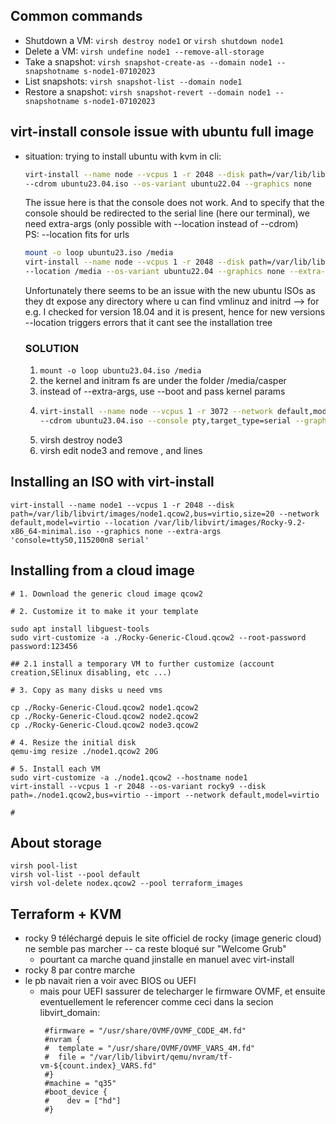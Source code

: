 ## Common commands
* Shutdown a VM: `virsh destroy node1` or `virsh shutdown node1`
* Delete a VM: `virsh undefine node1 --remove-all-storage`
* Take a snapshot: `virsh snapshot-create-as --domain node1 --snapshotname s-node1-07102023`
* List snapshots: `virsh snapshot-list --domain node1`
* Restore a snapshot: `virsh snapshot-revert --domain node1 --snapshotname s-node1-07102023`
  
## virt-install console issue with ubuntu full image
* situation: trying to install ubuntu with kvm in cli:
  ```bash
  virt-install --name node --vcpus 1 -r 2048 --disk path=/var/lib/libvirt/images/node.qcow2,bus=virtio --network default,model=virtio \
  --cdrom ubuntu23.04.iso --os-variant ubuntu22.04 --graphics none
  ```
  The issue here is that the console does not work.
  And to specify that the console should be redirected to the serial line (here our terminal), we need extra-args (only possible with --location instead of --cdrom)  
  PS: --location fits for urls
  ```bash
  mount -o loop ubuntu23.iso /media
  virt-install --name node --vcpus 1 -r 2048 --disk path=/var/lib/libvirt/images/node.qcow2,bus=virtio --network default,model=virtio \
  --location /media --os-variant ubuntu22.04 --graphics none --extra-args 'console=ttyS0,115200n8 serial' --console pty,target_type=serial
  ```
  Unfortunately there seems to be an issue with the new ubuntu ISOs as they dt expose any directory where u can find vmlinuz and initrd
  --> for e.g. I checked for version 18.04 and it is present, hence for new versions --location triggers errors that it cant see the installation tree
  ### SOLUTION
  1. `mount -o loop ubuntu23.04.iso /media`
  2. the kernel and initram fs are under the folder /media/casper
  3. instead of --extra-args, use --boot and pass kernel params
  4. ```bash
     virt-install --name node --vcpus 1 -r 3072 --network default,model=virtio --disk path=/var/../nde3.qcow2,bus=virtio,size=20 \
     --cdrom ubuntu23.04.iso --console pty,target_type=serial --graphics none --boot kernel=/media/casper/vmlinuz,initrd=/media/casper/initrd,kernel-args="console=ttyS0"
     ```
  5. virsh destroy node3
  6. virsh edit node3 and 
     remove <boot>,<kernel> and <initrd> lines
     
## Installing an ISO with virt-install 
```
virt-install --name node1 --vcpus 1 -r 2048 --disk path=/var/lib/libvirt/images/node1.qcow2,bus=virtio,size=20 --network default,model=virtio --location /var/lib/libvirt/images/Rocky-9.2-x86_64-minimal.iso --graphics none --extra-args 'console=ttyS0,115200n8 serial'
```
## Installing from a cloud image
```
# 1. Download the generic cloud image qcow2

# 2. Customize it to make it your template

sudo apt install libguest-tools
sudo virt-customize -a ./Rocky-Generic-Cloud.qcow2 --root-password password:123456

## 2.1 install a temporary VM to further customize (account creation,SElinux disabling, etc ...)

# 3. Copy as many disks u need vms

cp ./Rocky-Generic-Cloud.qcow2 node1.qcow2
cp ./Rocky-Generic-Cloud.qcow2 node2.qcow2
cp ./Rocky-Generic-Cloud.qcow2 node3.qcow2

# 4. Resize the initial disk
qemu-img resize ./node1.qcow2 20G

# 5. Install each VM
sudo virt-customize -a ./node1.qcow2 --hostname node1
virt-install --vcpus 1 -r 2048 --os-variant rocky9 --disk path=./node1.qcow2,bus=virtio --import --network default,model=virtio

#
```
## About storage
```
virsh pool-list
virsh vol-list --pool default
virsh vol-delete nodex.qcow2 --pool terraform_images
```

## Terraform + KVM
* rocky 9 téléchargé depuis le site officiel de rocky (image generic cloud) ne semble pas marcher -- ca reste bloqué sur "Welcome Grub"
  * pourtant ca marche quand jinstalle en manuel avec virt-install
* rocky 8 par contre marche
* le pb navait rien a voir avec BIOS ou UEFI
  * mais pour UEFI sassurer de telecharger le firmware OVMF, et ensuite eventuellement le referencer comme ceci dans la secion libvirt_domain:
    ```
     #firmware = "/usr/share/OVMF/OVMF_CODE_4M.fd"
     #nvram {
     #  template = "/usr/share/OVMF/OVMF_VARS_4M.fd"
     #  file = "/var/lib/libvirt/qemu/nvram/tf-vm-${count.index}_VARS.fd"
     #}
     #machine = "q35"
     #boot_device {
     #    dev = ["hd"]
     #}
    ```
  





  
  
  
